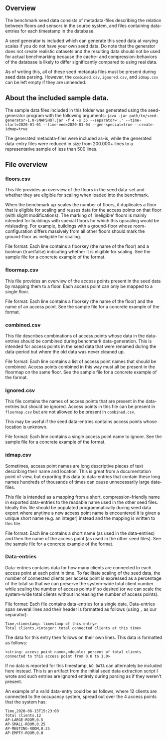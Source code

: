 ## Overview
The benchmark seed data consists of metadata-files describing the relation between floors and sensors in the source system, and files containing data-entries for each timestamp in the database.

A seed generator is included which can generate this seed data at varying scales if you do not have your own seed data. Do note that the generator does not create realistic datasets and the resulting data should not be used for actual benchmarking because the cache- and compression-behaviors of the database is likely to differ significantly compared to using real data.

As of writing this, all of these seed metadata files must be present during seed data parsing. However, the `combined.csv`, `ignored.csv`, and `idmap.csv` can be left empty if they are unneeded.

## About the included sample data.
The sample data files included in this folder was generated using the seed-generator program with the following arguments: 
`java -jar path/to/seed-generator-1.0-SNAPSHOT.jar -f 4 -s 35 --separator=',' --time-start=2020-01-01 --time-end=2020-01-04 --gen-special=true --create-idmap=true`

The generated metadata-files were included as-is, while the generated data-entry files were reduced in size from 200.000+ lines to a representative sample of less than 500 lines.

## File overview
### floors.csv
This file provides an overview of the floors in the seed data-set and whether they are eligible for scaling when loaded into the benchmark.

When the benchmark up-scales the number of floors, it duplicates a floor that is eligible for scaling and reuses data for the access points on that floor (with slight modifications). The marking of 'ineligible' floors is mainly intended for buildings with special floors for which this upscaling would be misleading. For example, buildings with a ground-floor whose room-configuration differs massively from all other floors should mark the ground-floor as ineligible for scaling.

File format: Each line contains a floorkey (the name of the floor) and a boolean (true/false) indicating whether it is eligible for scaling. See the sample file for a concrete example of the format.

### floormap.csv
This file provides an overview of the access points present in the seed data by mapping them to a floor. Each access point can only be mapped to a single floor.

File format: Each line contains a floorkey (the name of the floor) and the name of an access point. See the sample file for a concrete example of the format.

### combined.csv
This file describes combinations of access points whose data in the data-entries should be combined during benchmark data-generation. This is intended for access points in the seed data that were renamed during the data-period but where the old data was never cleaned up.

File format: Each line contains a list of access point names that should be combined. Access points combined in this way must all be present in the floormap on the same floor. See the sample file for a concrete example of the format.

### ignored.csv
This file contains the names of access points that are present in the data-entries but should be ignored. Access points in this file can be present in `floormap.csv` but are not allowed to be present in `combined.csv`.

This may be useful if the seed data-entries contains access points whose location is unknown.

File format: Each line contains a single access point name to ignore. See the sample file for a concrete example of the format.

### idmap.csv
Sometimes, access point names are long descriptive pieces of text describing their name and location. This is great from a documentation point of view, but exporting this data to data-entries that contain these long names hundreds of thousands of times can cause unnecessarily large data-files.

This file is intended as a mapping from a short, compression-friendly name in exported data-entries to the readable name used in the other seed files. Ideally this file should be populated programmatically during seed data export where anytime a new access point name is encountered it is given a unique short name (e.g. an integer) instead and the mapping is written to this file.

File format: Each line contains a short name (as used in the data-entries) and then the name of the access point (as used in the other seed files). See the sample file for a concrete example of the format.

### Data-entries
Data-entries contains data for how many clients are connected to each access point at each point in time. To facilitate scaling of the seed data, the number of connected clients per access point is expressed as a percentage of the total so that we can preserve the system-wide total client number while scaling the number of access points if so desired (or we can scale the system-wide total clients without increasing the number of access points).

File format: Each file contains data-entries for a single date. Data-entries span several lines and their header is formatted as follows (using `,` as our separator):
```
Time,<timestamp: timestamp of this entry>
Total clients,<integer: total connected clients at this time>
```
The data for this entry then follows on their own lines. This data is formatted as follows:
```
<string: access point name>,<double: percent of total clients connected to this access point from 0.0 to 1.0>
```
If no data is reported for this timestamp, `NO DATA` can alternately be included here instead. This is an artifact from the initial seed data extraction script I wrote and such entries are ignored entirely during parsing as if they weren't present.

An example of a valid data-entry could be as follows, where 12 clients are connected to the occupancy system, spread out over the 4 access points that the system has:
```
Time,2020-06-15T15:23:00
Total clients,12
AP-LARGE-ROOM,0.5
AP-SMALL-ROOM,0.25
AP-MEETING-ROOM,0.25
AP-EMPTY-ROOM,0.0
```
